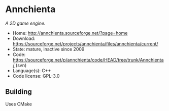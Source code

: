 # Annchienta

_A 2D game engine._

- Home: http://annchienta.sourceforge.net/?page=home
- Download: https://sourceforge.net/projects/annchienta/files/annchienta/current/
- State: mature, inactive since 2009
- Code: https://sourceforge.net/p/annchienta/code/HEAD/tree/trunk/Annchienta/ (svn)
- Language(s): C++
- Code license: GPL-3.0

## Building

Uses CMake
